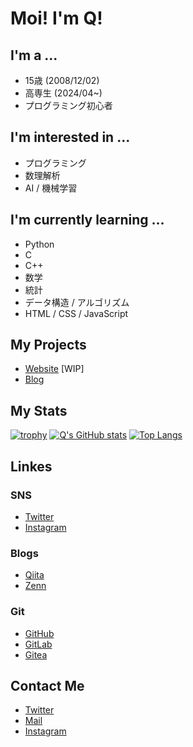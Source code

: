 # Moi! I'm Q!

## I'm a ...

- 15歳 (2008/12/02)
- 高専生 (2024/04~)
- プログラミング初心者

## I'm interested in ...

- プログラミング
- 数理解析
- AI / 機械学習

## I'm currently learning ...

- Python
- C
- C++
- 数学
- 統計
- データ構造 / アルゴリズム
- HTML / CSS / JavaScript

## My Projects

- [Website](https://null-sect.com/) [WIP]
- [Blog](https://blog.null-sect.com)

## My Stats

[![trophy](https://github-profile-trophy.vercel.app/?username=null-sect&theme=onedark)](https://github.com/ryo-ma/github-profile-trophy)
[![Q's GitHub stats](https://github-readme-stats.vercel.app/api?username=null-sect&theme=dark)](https://github.com/anuraghazra/github-readme-stats)
[![Top Langs](https://github-readme-stats.vercel.app/api/top-langs/?username=null-sect&theme=dark&exclude_repo=old-blog)](https://github.com/anuraghazra/github-readme-stats)

## Linkes

### SNS

- [Twitter](https://twitter.com/null_sect)
- [Instagram](https://www.instagram.com/null.sect/)

### Blogs

- [Qiita](https://qiita.com/null-sect)
- [Zenn](https://zenn.dev/null_sect)

### Git

- [GitHub](https://github.com/null-sect)
- [GitLab](https://gitlab.com/null-sect)
- [Gitea](https://gitea.com/null-sect)

## Contact Me

- [Twitter](https://twitter.com/null_sect)
- [Mail](mailto:empqdt@gmail.com)
- [Instagram](https://www.instagram.com/null.sect/)
